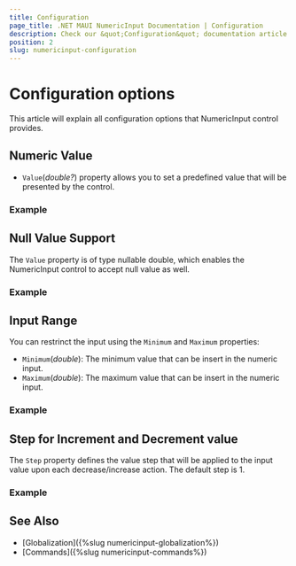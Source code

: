 ```yaml
---
title: Configuration
page_title: .NET MAUI NumericInput Documentation | Configuration
description: Check our &quot;Configuration&quot; documentation article for Telerik NumericInput for .NET MAUI
position: 2
slug: numericinput-configuration
---
```


# Configuration options 

This article will explain all configuration options that NumericInput control provides.

## Numeric Value

* `Value`(*double?*) property allows you to set a predefined value that will be presented by the control.

### Example

## Null Value Support

The `Value` property is of type nullable double, which enables the NumericInput control to accept null value as well.

### Example


## Input Range

You can restrinct the input using the `Minimum` and `Maximum` properties:

* `Minimum`(*double*): The minimum value that can be insert in the numeric input.
* `Maximum`(*double*): The maximum value that can be insert in the numeric input.

### Example

## Step for Increment and Decrement value 

The `Step` property defines the value step that will be applied to the input value upon each decrease/increase action. The default step is 1.

### Example


## See Also

- [Globalization]({%slug numericinput-globalization%})
- [Commands]({%slug numericinput-commands%})
